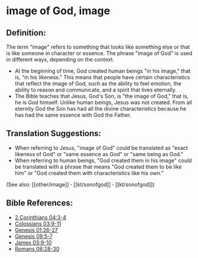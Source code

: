 # image of God, image #

## Definition: ##

The term "image" refers to something that looks like something else or that is like someone in character or essence. The phrase "image of God" is used in different ways, depending on the context.

* At the beginning of time, God created human beings "in his image," that is, "in his likeness." This means that people have certain characteristics that reflect the image of God, such as the ability to feel emotion, the ability to reason and communicate, and a spirit that lives eternally. 
* The Bible teaches that Jesus, God's Son, is "the image of God," that is, he is God himself. Unlike human beings, Jesus was not created. From all eternity God the Son has had all the divine characteristics because he has had the same essence with God the Father.
  
## Translation Suggestions: ##

* When referring to Jesus, "image of God" could be translated as "exact likeness of God" or "same essence as God" or "same being as God."
* When referring to human beings, "God created them in his image" could be translated with a phrase that means "God created them to be like him" or "God created them with characteristics like his own." 

(See also: [[other/image]] **·** [[kt/sonofgod]] **·** [[kt/sonofgod]])

## Bible References: ##

* [2 Corinthians 04:3-4](en/tn/2co/help/04/03)
* [Colossians 03:9-11](en/tn/col/help/03/09)
* [Genesis 01:26-27](en/tn/gen/help/01/26)
* [Genesis 09:5-7](en/tn/gen/help/09/05)
* [James 03:9-10](en/tn/jas/help/03/09)
* [Romans 08:28-30](en/tn/rom/help/08/28)